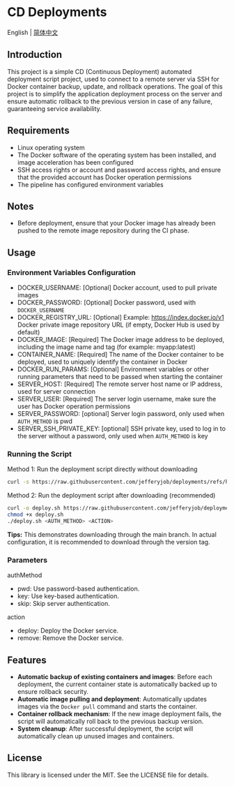 # CD Deployments

English | [简体中文](README.cn.md)

## Introduction
This project is a simple CD (Continuous Deployment) automated deployment script project, used to connect to a remote server via SSH for Docker container backup, update, and rollback operations. The goal of this project is to simplify the application deployment process on the server and ensure automatic rollback to the previous version in case of any failure, guaranteeing service availability.

## Requirements
- Linux operating system
- The Docker software of the operating system has been installed, and image acceleration has been configured
- SSH access rights or account and password access rights, and ensure that the provided account has Docker operation permissions
- The pipeline has configured environment variables

## Notes
- Before deployment, ensure that your Docker image has already been pushed to the remote image repository during the CI phase.

## Usage

### Environment Variables Configuration

- DOCKER_USERNAME: [Optional] Docker account, used to pull private images
- DOCKER_PASSWORD: [Optional] Docker password, used with `DOCKER_USERNAME`
- DOCKER_REGISTRY_URL: [Optional] Example: https://index.docker.io/v1 Docker private image repository URL (if empty, Docker Hub is used by default)
- DOCKER_IMAGE: [Required] The Docker image address to be deployed, including the image name and tag (for example: myapp:latest)
- CONTAINER_NAME: [Required] The name of the Docker container to be deployed, used to uniquely identify the container in Docker
- DOCKER_RUN_PARAMS: [Optional] Environment variables or other running parameters that need to be passed when starting the container
- SERVER_HOST: [Required] The remote server host name or IP address, used for server connection
- SERVER_USER: [Required] The server login username, make sure the user has Docker operation permissions
- SERVER_PASSWORD: [optional] Server login password, only used when `AUTH_METHOD` is pwd
- SERVER_SSH_PRIVATE_KEY: [optional] SSH private key, used to log in to the server without a password, only used when `AUTH_METHOD` is key

### Running the Script

Method 1: Run the deployment script directly without downloading
```bash
curl -s https://raw.githubusercontent.com/jefferyjob/deployments/refs/heads/main/scripts/deploy.docker.sh | bash -s -- <AUTH_METHOD> <ACTION>
```

Method 2: Run the deployment script after downloading (recommended)
```bash
curl -o deploy.sh https://raw.githubusercontent.com/jefferyjob/deployments/refs/heads/main/scripts/deploy.docker.sh
chmod +x deploy.sh
./deploy.sh <AUTH_METHOD> <ACTION>
```

**Tips:** This demonstrates downloading through the main branch. In actual configuration, it is recommended to download through the version tag.

### Parameters
authMethod
- pwd: Use password-based authentication.
- key: Use key-based authentication.
- skip: Skip server authentication.

action
- deploy: Deploy the Docker service.
- remove: Remove the Docker service.

## Features
- **Automatic backup of existing containers and images**: Before each deployment, the current container state is automatically backed up to ensure rollback security.
- **Automatic image pulling and deployment**: Automatically updates images via the `Docker pull` command and starts the container.
- **Container rollback mechanism**: If the new image deployment fails, the script will automatically roll back to the previous backup version.
- **System cleanup**: After successful deployment, the script will automatically clean up unused images and containers.

## License
This library is licensed under the MIT. See the LICENSE file for details.


